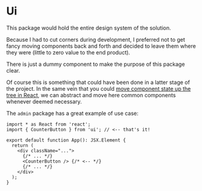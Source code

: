 # Ui

This package would hold the entire design system of the solution.

Because I had to cut corners during development, I preferred not to get fancy moving components back and forth and decided to leave them where they were (little to zero value to the end product).

There is just a dummy component to make the purpose of this package clear.

Of course this is something that could have been done in a latter stage of the project. In the same vein that you could [move component state up the tree in React](https://legacy.reactjs.org/docs/lifting-state-up.html), we can abstract and move here common components whenever deemed necessary.

The `admin` package has a great example of use case:

```tsx
import * as React from 'react';
import { CounterButton } from 'ui'; // <-- that's it!

export default function App(): JSX.Element {
  return (
    <div className="...">
      {/* ... */}
      <CounterButton /> {/* <-- */}
      {/* ... */}
    </div>
  );
}
```
